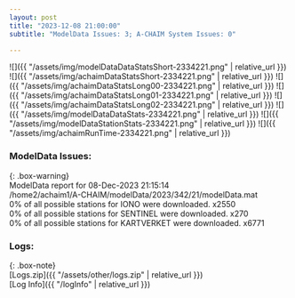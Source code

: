```yaml
---
layout: post
title: "2023-12-08 21:00:00"
subtitle: "ModelData Issues: 3; A-CHAIM System Issues: 0"

---
```


![]({{ "/assets/img/modelDataDataStatsShort-2334221.png" | relative_url }})
![]({{ "/assets/img/achaimDataStatsShort-2334221.png" | relative_url }})
![]({{ "/assets/img/achaimDataStatsLong00-2334221.png" | relative_url }})
![]({{ "/assets/img/achaimDataStatsLong01-2334221.png" | relative_url }})
![]({{ "/assets/img/achaimDataStatsLong02-2334221.png" | relative_url }})
![]({{ "/assets/img/modelDataDataStats-2334221.png" | relative_url }})
![]({{ "/assets/img/modelDataStationStats-2334221.png" | relative_url }})
![]({{ "/assets/img/achaimRunTime-2334221.png" | relative_url }})


### ModelData Issues:  
  
{: .box-warning}  
 ModelData report for 08-Dec-2023 21:15:14   
 /home2/achaim1/A-CHAIM/modelData/2023/342/21/modelData.mat   
 0% of all possible stations for IONO were downloaded. x2550   
 0% of all possible stations for SENTINEL were downloaded. x270   
 0% of all possible stations for KARTVERKET were downloaded. x6771   
  


### Logs:  
  
{: .box-note}  
[Logs.zip]({{ "/assets/other/logs.zip" | relative_url }})  
[Log Info]({{ "/logInfo" | relative_url }})  
